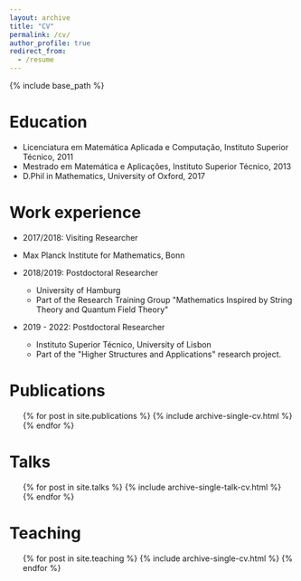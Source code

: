 ```yaml
---
layout: archive
title: "CV"
permalink: /cv/
author_profile: true
redirect_from:
  - /resume
---
```


{% include base_path %}

Education
======
* Licenciatura em Matemática Aplicada e Computação, Instituto Superior Técnico, 2011
* Mestrado em Matemática e Aplicações, Instituto Superior Técnico, 2013
* D.Phil in Mathematics, University of Oxford, 2017

Work experience
======
*  2017/2018: Visiting Researcher
  * Max Planck Institute for Mathematics, Bonn

* 2018/2019: Postdoctoral Researcher
  * University of Hamburg
  * Part of the Research Training Group "Mathematics Inspired by String Theory and Quantum Field Theory"

* 2019 - 2022: Postdoctoral Researcher
  * Instituto Superior Técnico, University of Lisbon
  * Part of the "Higher Structures and Applications" research project.

Publications
======
  <ul>{% for post in site.publications %}
    {% include archive-single-cv.html %}
  {% endfor %}</ul>
  
Talks
======
  <ul>{% for post in site.talks %}
    {% include archive-single-talk-cv.html %}
  {% endfor %}</ul>
  
Teaching
======
  <ul>{% for post in site.teaching %}
    {% include archive-single-cv.html %}
  {% endfor %}</ul>
 
